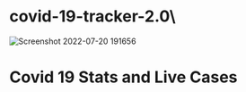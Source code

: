 # covid-19-tracker-2.0\
![Screenshot 2022-07-20 191656](https://user-images.githubusercontent.com/62851444/180002499-a75bb9a7-481c-4134-af18-194979f2c013.png)
<h1>Covid 19 Stats and Live Cases</h1>
